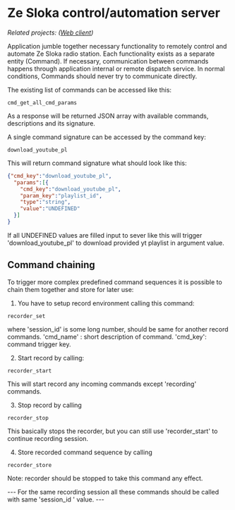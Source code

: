 # Ze Sloka control/automation server

*Related projects: ([Web client](https://github.com/berzins/zesloka_radio_client))*

Application jumble together necessary functionality to remotely control and automate Ze Sloka radio station. 
Each functionality exists as a separate entity (Command).  If necessary, communication between commands happens through application internal or remote dispatch service. In normal conditions, Commands should never try to communicate directly.

The existing list of commands can be accessed like this:

```
cmd_get_all_cmd_params
```

As a response will be returned JSON array with available commands, descriptions and its signature.

A single command signature can be accessed by the command key:

```
download_youtube_pl
```

This will return command signature what should look like this:

```JSON
{"cmd_key":"download_youtube_pl",
  "params":[{
    "cmd_key":"download_youtube_pl",
    "param_key":"playlist_id",
    "type":"string",
    "value":"UNDEFINED"
  }]
}
```

If all UNDEFINED values are filled input to sever like this will trigger
'download_youtube_pl' to download provided yt playlist in argument value. 

## Command chaining

To trigger more complex predefined command sequences it is possible to chain them together and store for later use:

1. You have to setup record environment calling this command:
```
recorder_set
```
where 
   'session_id' is some long number, should be same for another record commands.
  'cmd_name' : short description of command.
  'cmd_key':  command trigger key.

2. Start record by calling:
```
recorder_start
```
This will start record any incoming commands except 'recording' commands.

3. Stop record by calling
```
recorder_stop
```
This basically stops the recorder, but you can still use 'recorder_start' to continue recording session.

4. Store recorded command sequence by calling 
```
recorder_store
```
Note: recorder should be stopped to take this command any effect.

 --- For the same recording session all these commands should be called with same 'session_id ' value. ---


